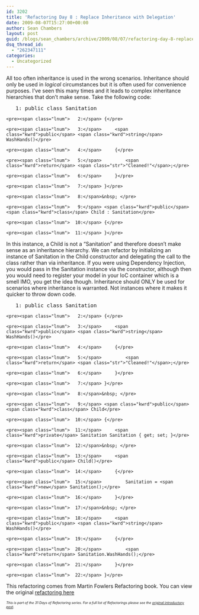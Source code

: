 ```yaml
---
id: 3202
title: 'Refactoring Day 8 : Replace Inheritance with Delegation'
date: 2009-08-07T15:27:00+00:00
author: Sean Chambers
layout: post
guid: /blogs/sean_chambers/archive/2009/08/07/refactoring-day-8-replace-inheritance-with-delegation.aspx
dsq_thread_id:
  - "262347111"
categories:
  - Uncategorized
---
```

All too often inheritance is used in the wrong scenarios. Inheritance should only be used in _logical_ circumstances but it is often used for convenience purposes. I&rsquo;ve seen this many times and it leads to complex inheritance hierarchies that don&rsquo;t make sense. Take the following code:

<div class="csharpcode-wrapper">
  <div class="csharpcode">
    <pre><span class="lnum">   1:</span> <span class="kwrd">public</span> <span class="kwrd">class</span> Sanitation</pre>
    
    <pre><span class="lnum">   2:</span> {</pre>
    
    <pre><span class="lnum">   3:</span>     <span class="kwrd">public</span> <span class="kwrd">string</span> WashHands()</pre>
    
    <pre><span class="lnum">   4:</span>     {</pre>
    
    <pre><span class="lnum">   5:</span>         <span class="kwrd">return</span> <span class="str">"Cleaned!"</span>;</pre>
    
    <pre><span class="lnum">   6:</span>     }</pre>
    
    <pre><span class="lnum">   7:</span> }</pre>
    
    <pre><span class="lnum">   8:</span>&nbsp; </pre>
    
    <pre><span class="lnum">   9:</span> <span class="kwrd">public</span> <span class="kwrd">class</span> Child : Sanitation</pre>
    
    <pre><span class="lnum">  10:</span> {</pre>
    
    <pre><span class="lnum">  11:</span> }</pre>
  </div>
</div>

In this instance, a Child is not a &ldquo;Sanitation&rdquo; and therefore doesn&rsquo;t make sense as an inheritance hierarchy. We can refactor by initializing an instance of Sanitation in the Child constructor and delegating the call to the class rather than via inheritance. If you were using Dependency Injection, you would pass in the Sanitation instance via the constructor, although then you would need to register your model in your IoC container which is a smell IMO, you get the idea though. Inheritance should ONLY be used for scenarios where inheritance is warranted. Not instances where it makes it quicker to throw down code.

<div class="csharpcode-wrapper">
  <div class="csharpcode">
    <pre><span class="lnum">   1:</span> <span class="kwrd">public</span> <span class="kwrd">class</span> Sanitation</pre>
    
    <pre><span class="lnum">   2:</span> {</pre>
    
    <pre><span class="lnum">   3:</span>     <span class="kwrd">public</span> <span class="kwrd">string</span> WashHands()</pre>
    
    <pre><span class="lnum">   4:</span>     {</pre>
    
    <pre><span class="lnum">   5:</span>         <span class="kwrd">return</span> <span class="str">"Cleaned!"</span>;</pre>
    
    <pre><span class="lnum">   6:</span>     }</pre>
    
    <pre><span class="lnum">   7:</span> }</pre>
    
    <pre><span class="lnum">   8:</span>&nbsp; </pre>
    
    <pre><span class="lnum">   9:</span> <span class="kwrd">public</span> <span class="kwrd">class</span> Child</pre>
    
    <pre><span class="lnum">  10:</span> {</pre>
    
    <pre><span class="lnum">  11:</span>     <span class="kwrd">private</span> Sanitation Sanitation { get; set; }</pre>
    
    <pre><span class="lnum">  12:</span>&nbsp; </pre>
    
    <pre><span class="lnum">  13:</span>     <span class="kwrd">public</span> Child()</pre>
    
    <pre><span class="lnum">  14:</span>     {</pre>
    
    <pre><span class="lnum">  15:</span>         Sanitation = <span class="kwrd">new</span> Sanitation();</pre>
    
    <pre><span class="lnum">  16:</span>     }</pre>
    
    <pre><span class="lnum">  17:</span>&nbsp; </pre>
    
    <pre><span class="lnum">  18:</span>     <span class="kwrd">public</span> <span class="kwrd">string</span> WashHands()</pre>
    
    <pre><span class="lnum">  19:</span>     {</pre>
    
    <pre><span class="lnum">  20:</span>         <span class="kwrd">return</span> Sanitation.WashHands();</pre>
    
    <pre><span class="lnum">  21:</span>     }</pre>
    
    <pre><span class="lnum">  22:</span> }</pre>
  </div>
</div>

This refactoring comes from Martin Fowlers Refactoring book. You can view the original [refactoring here](http://refactoring.com/catalog/replaceInheritanceWithDelegation.html)

_<span style="font-size: xx-small">This is part of the 31 Days of Refactoring series. For a full list of Refactorings please see the <a target="_blank" href="/blogs/sean_chambers/archive/2009/08/01/31-days-of-refactoring.aspx">original introductory post</a>.</span>_